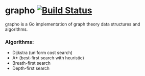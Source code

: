 grapho [![Build Status](https://travis-ci.org/ichinaski/grapho.svg?branch=master)](https://travis-ci.org/ichinaski/grapho)
======

grapho is a Go implementation of graph theory data structures and algorithms.

### Algorithms:
* Dijkstra (uniform cost search)
* A* (best-first search with heuristic)
* Breath-first search
* Depth-first search
